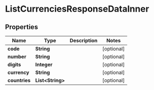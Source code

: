 

# ListCurrenciesResponseDataInner


## Properties

| Name | Type | Description | Notes |
|------------ | ------------- | ------------- | -------------|
|**code** | **String** |  |  [optional] |
|**number** | **String** |  |  [optional] |
|**digits** | **Integer** |  |  [optional] |
|**currency** | **String** |  |  [optional] |
|**countries** | **List&lt;String&gt;** |  |  [optional] |



